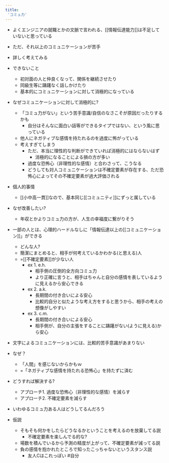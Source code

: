 ```yaml
---
title:
 'コミュ力'
---
```


- よくエンジニアの就職とかの文脈で言われる、[[情報伝達能力]]は不足していないと思っている
- ただ、それ以上のコミュニケーションが苦手
- 詳しく考えてみる

- できないこと
    - 初対面の人と仲良くなって、関係を継続させたり
    - 同級生等に躊躇なく話しかけたり
    - 基本的にコミュニケーションに対して消極的になっている

- なぜコミュニケーションに対して消極的に?
    - 「コミュ力がない」という苦手意識/自信のなさこそが原因だったりするかも
        - 自分はそんなに面白い話等ができるタイプではない、という風に思っている
    - 他人にネガティブな感情を持たれるのを過度に怖がっている
    - 考えすぎてしまう
        - ただ、本当に理性的な判断ができていれば消極的にはならないはず
            - 消極的になることによる損の方が多い
        - 過度な恐怖心（非理性的な感情）と合わさって、こうなる
        - どうしても対人コミュニケーションは不確定要素が存在する、ただ恐怖心によってその不確定要素が過大評価される

- 個人的事情
    - [[小中高一貫]]なので、基本同じ[[コミュニティ]]にずっと属している

- なぜ改善したい?
    - 年収とかよりコミュ力の方が、人生の幸福度に繋がりそう


- 一部の人とは、心理的ハードルなしに「情報伝達以上の[[コミュニケーション]]」ができる
    - どんな人?
    - 簡潔にまとめると、相手が何考えているかわかる(と思える)人
    - =[[不確定要素]]が少ない人
        - ex 1. e.h.
            - 相手側の圧倒的全方向コミュ力
            - より正確に言うと、相手はちゃんと自分の感情を表しているように見えるから安心できる
        - ex 2. a.k.
            - 長期間の付き合いによる安心
            - 比較的自分と似たような考え方をすると思うから、相手の考えの想像がしやすい
        - ex 3. c.m.
            - 長期間の付き合いによる安心
            - 相手側が、自分の主張をすることに躊躇がない(ように見える)から安心

- 文字によるコミュニケーションには、比較的苦手意識があまりない
- なぜ？
    - 「人間」を感じないからかもｗ
    - =「ネガティブな感情を持たれる恐怖心」を持たずに済む

- どうすれば解決する?
    - アプローチ1. 過度な恐怖心（非理性的な感情）を減らす
    - アプローチ2. 不確定要素を減らす

- いわゆるコミュ力ある人はどうしてるんだろう
- 仮説
    - そもそも何かをしたらどうなるかということを考えるのを放棄してる説
        - 不確定要素を楽しんでる的な?
    - 場数を積んでいるから予測の精度が上がって、不確定要素が減ってる説
    - 負の感情を抱かれたところで知ったこっちゃないというスタンス説
        - 友人Cはこれっぽい
#自分
